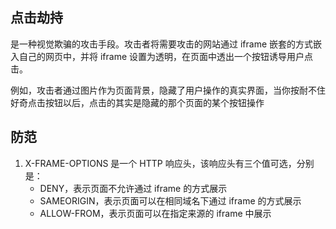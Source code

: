 
## 点击劫持
是一种视觉欺骗的攻击手段。攻击者将需要攻击的网站通过 iframe 嵌套的方式嵌入自己的网页中，并将 iframe 设置为透明，在页面中透出一个按钮诱导用户点击。

例如，攻击者通过图片作为页面背景，隐藏了用户操作的真实界面，当你按耐不住好奇点击按钮以后，点击的其实是隐藏的那个页面的某个按钮操作

## 防范
1. X-FRAME-OPTIONS 是一个 HTTP 响应头，该响应头有三个值可选，分别是：
    * DENY，表示页面不允许通过 iframe 的方式展示
    * SAMEORIGIN，表示页面可以在相同域名下通过 iframe 的方式展示
    * ALLOW-FROM，表示页面可以在指定来源的 iframe 中展示